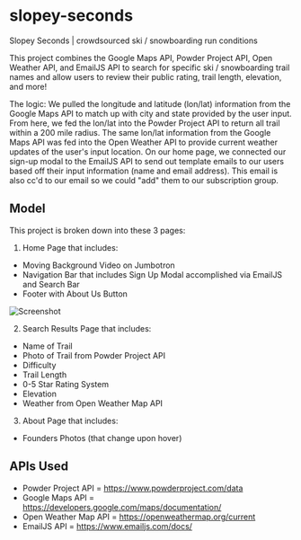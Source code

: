 # slopey-seconds
Slopey Seconds | crowdsourced ski / snowboarding run conditions 

This project combines the Google Maps API, Powder Project API, Open Weather API, and EmailJS API to search for specific ski / snowboarding trail names and allow users to review their public rating, trail length, elevation, and more!

The logic: We pulled the longitude and latitude (lon/lat) information from the Google Maps API to match up with city and state provided by the user input. From here, we fed the lon/lat into the Powder Project API to return all trail within a 200 mile radius. The same lon/lat information from the Google Maps API was fed into the Open Weather API to provide current weather updates of the user's input location. On our home page, we connected our sign-up modal to the EmailJS API to send out template emails to our users based off their input information (name and email address). This email is also cc'd to our email so we could "add" them to our subscription group.

## Model

This project is broken down into these 3 pages:

1. Home Page that includes:
* Moving Background Video on Jumbotron
* Navigation Bar that includes Sign Up Modal accomplished via EmailJS and Search Bar 
* Footer with About Us Button

![Screenshot](homepage.png)

2. Search Results Page that includes: 
* Name of Trail
* Photo of Trail from Powder Project API
* Difficulty
* Trail Length
* 0-5 Star Rating System
* Elevation 
* Weather from Open Weather Map API 

3. About Page that includes: 
* Founders Photos (that change upon hover)

## APIs Used

* Powder Project API = https://www.powderproject.com/data
* Google Maps API = https://developers.google.com/maps/documentation/
* Open Weather Map API = https://openweathermap.org/current
* EmailJS API = https://www.emailjs.com/docs/
